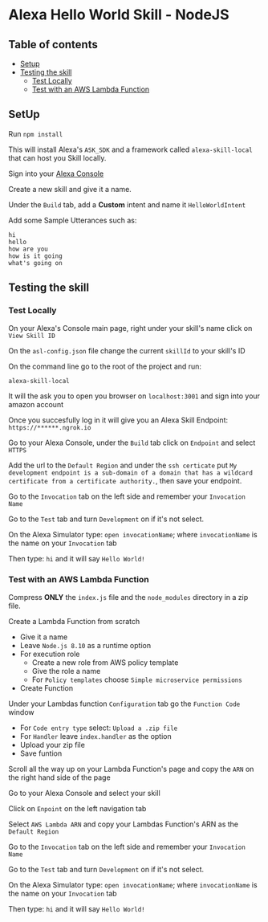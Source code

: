 # Alexa Hello World Skill - NodeJS

## Table of contents

- [Setup](#setup)
- [Testing the skill](#testing-the-skill)
  - [Test Locally](#test-locally)
  - [Test with an AWS Lambda Function](#test-with-an-aws-lambda-function)

## SetUp

Run `npm install`

This will install Alexa's `ASK_SDK` and a framework called `alexa-skill-local` that can host you Skill locally.

Sign into your [Alexa Console](https://developer.amazon.com/alexa/)

Create a new skill and give it a name.

Under the `Build` tab, add a **Custom** intent and name it `HelloWorldIntent`

Add some Sample Utterances such as:

```
hi
hello
how are you
how is it going
what's going on
```

## Testing the skill

### Test Locally

On your Alexa's Console main page, right under your skill's name click on `View Skill ID`   

On the `asl-config.json` file change the current `skillId` to your skill's ID

On the command line go to the root of the project and run:

```bash
alexa-skill-local
```

It will the ask you to open you browser on `localhost:3001` and sign into your amazon account

Once you succesfully log in it will give you an Alexa Skill Endpoint: `https://******.ngrok.io`

Go to your Alexa Console, under the `Build` tab click on `Endpoint` and select `HTTPS`

Add the url to the `Default Region` and under the `ssh certicate` put `My development endpoint is a sub-domain of a domain that has a wildcard certificate from a certificate authority.`, then save your endpoint.

Go to the `Invocation` tab on the left side and remember your `Invocation Name`

Go to the `Test` tab and turn `Development` on if it's not select.

On the Alexa Simulator type: `open invocationName`; where `invocationName` is the name on your `Invocation` tab

Then type: `hi` and it will say `Hello World!`

### Test with an AWS Lambda Function

Compress **ONLY** the `index.js` file and the `node_modules` directory in a zip file.

Create a Lambda Function from scratch

- Give it a name
- Leave `Node.js 8.10` as a runtime option
- For execution role
  - Create a new role from AWS policy template
  - Give the role a name
  - For `Policy templates` choose `Simple microservice permissions`
- Create Function

Under your Lambdas function `Configuration` tab go the `Function Code` window

- For `Code entry type` select: `Upload a .zip file`
- For `Handler` leave `index.handler` as the option
- Upload your zip file
- Save funtion

Scroll all the way up on your Lambda Function's page and copy the `ARN` on the right hand side of the page

Go to your Alexa Console and select your skill

Click on `Enpoint` on the left navigation tab

Select `AWS Lambda ARN` and copy your Lambdas Function's ARN as the `Default Region` 

Go to the `Invocation` tab on the left side and remember your `Invocation Name`

Go to the `Test` tab and turn `Development` on if it's not select.

On the Alexa Simulator type: `open invocationName`; where `invocationName` is the name on your `Invocation` tab

Then type: `hi` and it will say `Hello World!`